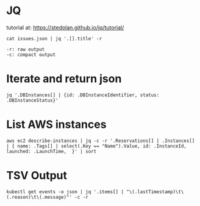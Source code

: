 # JQ

tutorial at: https://stedolan.github.io/jq/tutorial/

	cat issues.json | jq '.[].title' -r

	-r: raw output
	-c: compact output

# Iterate and return json

	jq '.DBInstances[] | {id: .DBInstanceIdentifier, status: .DBInstanceStatus}'

# List AWS instances

	aws ec2 describe-instances | jq -c -r '.Reservations[] | .Instances[] | { name: .Tags[] | select(.Key == "Name").Value, id: .InstanceId, launched: .LaunchTime,  }' | sort


# TSV Output

	kubectl get events -o json | jq '.items[] | "\(.lastTimestamp)\t\(.reason)\t\(.message)"' -c -r

